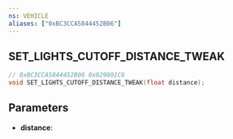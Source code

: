 ```yaml
---
ns: VEHICLE
aliases: ["0xBC3CCA5844452B06"]
---
```

## SET_LIGHTS_CUTOFF_DISTANCE_TWEAK

```c
// 0xBC3CCA5844452B06 0x929801C6
void SET_LIGHTS_CUTOFF_DISTANCE_TWEAK(float distance);
```

## Parameters
* **distance**: 

